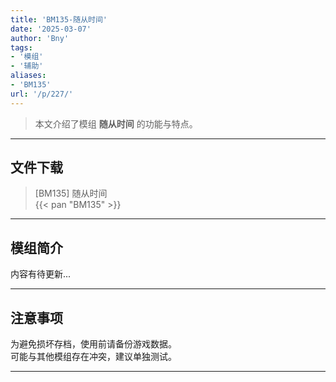 ```yaml
---
title: 'BM135-随从时间'
date: '2025-03-07'
author: 'Bny'
tags:
- '模组'
- '辅助'
aliases:
- 'BM135'
url: '/p/227/'
---
```


> 本文介绍了模组 **随从时间** 的功能与特点。

---

## 文件下载

> [BM135] 随从时间  
{{< pan "BM135" >}}  

---

## 模组简介

>  
内容有待更新...  

---

## 注意事项

>  
为避免损坏存档，使用前请备份游戏数据。  
可能与其他模组存在冲突，建议单独测试。  

---

